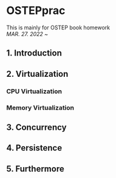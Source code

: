 # OSTEPprac
This is mainly for OSTEP book homework <br/>
*MAR. 27. 2022 ~* <br/>

## 1. Introduction

## 2. Virtualization

### CPU Virtualization
### Memory Virtualization

## 3. Concurrency

## 4. Persistence

## 5. Furthermore
